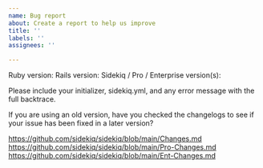 ```yaml
---
name: Bug report
about: Create a report to help us improve
title: ''
labels: ''
assignees: ''

---
```


Ruby version:
Rails version:
Sidekiq / Pro / Enterprise version(s):

Please include your initializer, sidekiq.yml, and any error message with the full backtrace.

If you are using an old version, have you checked the changelogs to see if your issue has been fixed in a later version?

https://github.com/sidekiq/sidekiq/blob/main/Changes.md
https://github.com/sidekiq/sidekiq/blob/main/Pro-Changes.md
https://github.com/sidekiq/sidekiq/blob/main/Ent-Changes.md
